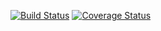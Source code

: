 [![Build Status](https://travis-ci.org/AlphaBetta/shownumspaces.svg?branch=master)](https://travis-ci.org/AlphaBetta/shownumspaces)
[![Coverage Status](https://coveralls.io/repos/seekerk/gtest/badge.svg?branch=master)](https://coveralls.io/github/seekerk/gtest?branch=master)
